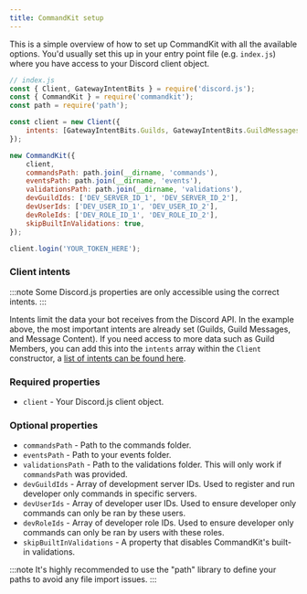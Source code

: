 ```yaml
---
title: CommandKit setup
---
```


This is a simple overview of how to set up CommandKit with all the available options. You'd usually set this up in your entry point file (e.g. `index.js`) where you have access to your Discord client object.

```js
// index.js
const { Client, GatewayIntentBits } = require('discord.js');
const { CommandKit } = require('commandkit');
const path = require('path');

const client = new Client({
    intents: [GatewayIntentBits.Guilds, GatewayIntentBits.GuildMessages, GatewayIntentBits.MessageContent],
});

new CommandKit({
    client,
    commandsPath: path.join(__dirname, 'commands'),
    eventsPath: path.join(__dirname, 'events'),
    validationsPath: path.join(__dirname, 'validations'),
    devGuildIds: ['DEV_SERVER_ID_1', 'DEV_SERVER_ID_2'],
    devUserIds: ['DEV_USER_ID_1', 'DEV_USER_ID_2'],
    devRoleIds: ['DEV_ROLE_ID_1', 'DEV_ROLE_ID_2'],
    skipBuiltInValidations: true,
});

client.login('YOUR_TOKEN_HERE');
```

### Client intents

:::note
Some Discord.js properties are only accessible using the correct intents.
:::

Intents limit the data your bot receives from the Discord API. In the example above, the most important intents are already set (Guilds, Guild Messages, and Message Content). If you need access to more data such as Guild Members, you can add this into the `intents` array within the `Client`
constructor, a [list of intents can be found here](https://discord-api-types.dev/api/discord-api-types-v10/enum/GatewayIntentBits).

### Required properties

-   `client` - Your Discord.js client object.

### Optional properties

-   `commandsPath` - Path to the commands folder.
-   `eventsPath` - Path to your events folder.
-   `validationsPath` - Path to the validations folder. This will only work if `commandsPath` was provided.
-   `devGuildIds` - Array of development server IDs. Used to register and run developer only commands in specific servers.
-   `devUserIds` - Array of developer user IDs. Used to ensure developer only commands can only be ran by these users.
-   `devRoleIds` - Array of developer role IDs. Used to ensure developer only commands can only be ran by users with these roles.
-   `skipBuiltInValidations` - A property that disables CommandKit's built-in validations.

:::note
It's highly recommended to use the "path" library to define your paths to avoid any file import issues.
:::
